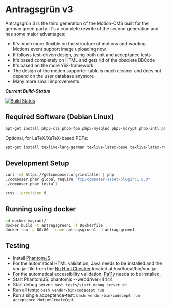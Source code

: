 Antragsgrün v3
==============

Antragsgrün 3 is the third generation of the Motion-CMS built for the german green party.
It's a complete rewrite of the second generation and has some major advantages:
* It's much more flexible on the structure of motions and wording. Motions event support image uploading now.
* If follows test-driven design, using both unit and acceptance tests
* It's based completely on HTML and gets rid of the obsolete BBCode
* It's based on the more Yii2-framework
* The design of the motion supporter table is much cleaner and does not depend on the user database anymore
* Many more small improvements


***Current Build-Status***

[![Build Status](http://phpci.hoessl.eu/build-status/image/1?branch=v3)](http://phpci.hoessl.eu/build-status/view/1?branch=v3)

Required Software (Debian Linux)
--------------------------------
```bash
apt-get install php5-cli php5-fpm php5-mysqlnd php5-mcrypt php5-intl php5-curl
```

Optional, for LaTeX/XeTeX-based PDFs:
```bash
apt-get install texlive-lang-german texlive-latex-base texlive-latex-recommended texlive-latex-extra texlive-humanities texlive-fonts-recommended texlive-xetex
```

Development Setup
-----------------

```bash
curl -sS https://getcomposer.org/installer | php
./composer.phar global require "fxp/composer-asset-plugin:1.0.0"
./composer.phar install
```


```bash
scss --precision 9
```


Running using docker
--------------------

```bash
cd docker-vagrant/
docker build -t antragsgruen1 -f Dockerfile .
docker run -p 80:80 --name antragsgruen1 -d antragsgruen1
```


Testing
-------

* Install [PhantomJS](http://phantomjs.org/download.html)
* For the automatical HTML validation, Java needs to be installed and the vnu.jar file from the [Nu Html Checker](https://validator.github.io/validator/) located at /usr/local/bin/vnu.jar.
* For the automatical accessibility validation, [Pa11y](http://pa11y.org/) needs to be installed.
* Start PhantomJS: phantomjs --webdriver=4444
* Start debug server: ```bash
tests/start_debug_server.sh```
* Run all tests: ```bash
vendor/bin/codecept run```
* Run a single acceptence-test: ```bash
vendor/bin/codecept run acceptance MotionCreateCept```

